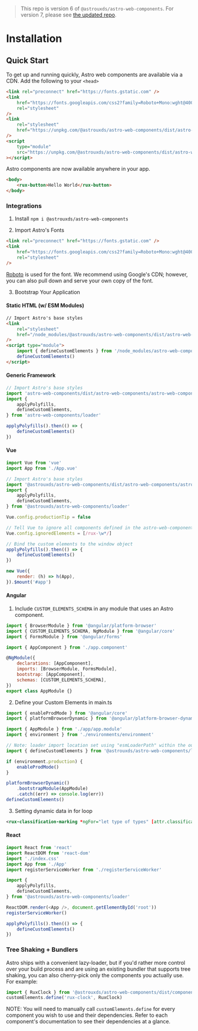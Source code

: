> This repo is version 6 of `@astrouxds/astro-web-components`. For version 7, please see [the updated repo](https://github.com/RocketCommunicationsInc/astro/tree/main/packages/web-components).
# Installation

## Quick Start

To get up and running quickly, Astro web components are available via a CDN. Add the following to your `<head>`

```html
<link rel="preconnect" href="https://fonts.gstatic.com" />
<link
    href="https://fonts.googleapis.com/css2?family=Roboto+Mono:wght@400&family=Roboto:wght@200;300;400;500;600;800&display=swap"
    rel="stylesheet"
/>
<link
    rel="stylesheet"
    href="https://unpkg.com/@astrouxds/astro-web-components/dist/astro-web-components/astro-web-components.css"
/>
<script
    type="module"
    src="https://unpkg.com/@astrouxds/astro-web-components/dist/astro-web-components/astro-web-components.esm.js"
></script>
```

Astro components are now available anywhere in your app.

```html
<body>
    <rux-button>Hello World</rux-button>
</body>
```

### Integrations

1. Install
   `npm i @astrouxds/astro-web-components`

2. Import Astro's Fonts

```html
<link rel="preconnect" href="https://fonts.gstatic.com" />
<link
    href="https://fonts.googleapis.com/css2?family=Roboto+Mono:wght@400&family=Roboto:wght@200;300;400;500;600;800&display=swap"
    rel="stylesheet"
/>
```

[Roboto](https://fonts.google.com/specimen/Roboto) is used for the font.
We recommend using Google's CDN; however, you can also pull down and serve your own copy of the font.

3. Bootstrap Your Application

#### Static HTML (w/ ESM Modules)

```html
// Import Astro's base styles
<link
    rel="stylesheet"
    href="/node_modules/@astrouxds/astro-web-components/dist/astro-web-components/astro-web-components.css"
/>
<script type="module">
    import { defineCustomElements } from '/node_modules/astro-web-components/loader'
    defineCustomElements()
</script>
```

#### Generic Framework

```js
// Import Astro's base styles
import 'astro-web-components/dist/astro-web-components/astro-web-components.css'
import {
    applyPolyfills,
    defineCustomElements,
} from 'astro-web-components/loader'

applyPolyfills().then(() => {
    defineCustomElements()
})
```

#### Vue

```js
import Vue from 'vue'
import App from './App.vue'

// Import Astro's base styles
import '@astrouxds/astro-web-components/dist/astro-web-components/astro-web-components.css'
import {
    applyPolyfills,
    defineCustomElements,
} from '@astrouxds/astro-web-components/loader'

Vue.config.productionTip = false

// Tell Vue to ignore all components defined in the astro-web-components package
Vue.config.ignoredElements = [/rux-\w*/]

// Bind the custom elements to the window object
applyPolyfills().then(() => {
    defineCustomElements()
})

new Vue({
    render: (h) => h(App),
}).$mount('#app')
```

#### Angular

1. Include `CUSTOM_ELEMENTS_SCHEMA` in any module that uses an Astro component.

```js
import { BrowserModule } from '@angular/platform-browser'
import { CUSTOM_ELEMENTS_SCHEMA, NgModule } from '@angular/core'
import { FormsModule } from '@angular/forms'

import { AppComponent } from './app.component'

@NgModule({
    declarations: [AppComponent],
    imports: [BrowserModule, FormsModule],
    bootstrap: [AppComponent],
    schemas: [CUSTOM_ELEMENTS_SCHEMA],
})
export class AppModule {}
```

2. Define your Custom Elements in main.ts

```js
import { enableProdMode } from '@angular/core'
import { platformBrowserDynamic } from '@angular/platform-browser-dynamic'

import { AppModule } from './app/app.module'
import { environment } from './environments/environment'

// Note: loader import location set using "esmLoaderPath" within the output target config
import { defineCustomElements } from '@astrouxds/astro-web-components/loader'

if (environment.production) {
    enableProdMode()
}

platformBrowserDynamic()
    .bootstrapModule(AppModule)
    .catch((err) => console.log(err))
defineCustomElements()
```

3. Setting dynamic data in for loop

```xml
<rux-classification-marking *ngFor="let type of types" [attr.classification]="type"></rux-classification-marking>
```

#### React

```js
import React from 'react'
import ReactDOM from 'react-dom'
import './index.css'
import App from './App'
import registerServiceWorker from './registerServiceWorker'

import {
    applyPolyfills,
    defineCustomElements,
} from '@astrouxds/astro-web-components/loader'

ReactDOM.render(<App />, document.getElementById('root'))
registerServiceWorker()

applyPolyfills().then(() => {
    defineCustomElements()
})
```

### Tree Shaking + Bundlers

Astro ships with a convenient lazy-loader, but if you'd rather more control over your build process and are using an existing bundler
that supports tree shaking, you can also cherry-pick only the components you actually use. For example:

```js
import { RuxClock } from '@astrouxds/astro-web-components/dist/components/rux-clock.js'
customElements.define('rux-clock', RuxClock)
```

NOTE: You will need to manually call `customElements.define` for every component you wish to use and their dependencies.
Refer to each component's documentation to see their dependencies at a glance.
